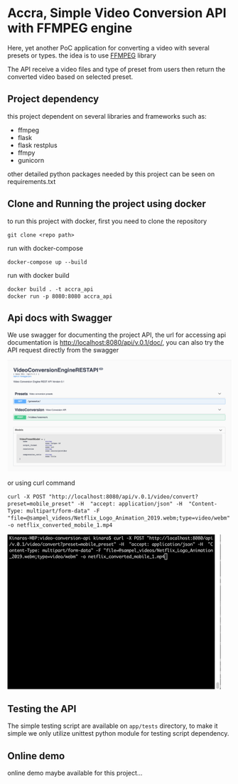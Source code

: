 # Accra, Simple Video Conversion API with FFMPEG engine

Here, yet another PoC application for converting a video with several presets or types. the idea is to use [FFMPEG](https://ffmpeg.org/) library 

The API receive a video files and type of preset from users then return the converted video based on selected preset. 

## Project dependency
this project dependent on several libraries and frameworks such as:
- ffmpeg
- flask
- flask restplus
- ffmpy
- gunicorn 

other detailed python packages needed by this project can be seen on requirements.txt

## Clone and Running the project using docker 
to run this project with docker, first you need to clone the repository
```
git clone <repo path>
```

run with docker-compose
```
docker-compose up --build
```

run with docker build 
```
docker build . -t accra_api
docker run -p 8080:8080 accra_api
```

## Api docs with Swagger
We use swagger for documenting the project API, the url for accessing api documentation is [http://localhost:8080/api/v.0.1/doc/](http://localhost:8080/api/v.0.1/doc/), you can also try the API request directly from the swagger

![](images/swagger-video-convert-rest-api.png)

or using curl command 
```
curl -X POST "http://localhost:8080/api/v.0.1/video/convert?preset=mobile_preset" -H  "accept: application/json" -H  "Content-Type: multipart/form-data" -F "file=@sampel_videos/Netflix_Logo_Animation_2019.webm;type=video/webm" -o netflix_converted_mobile_1.mp4
```
![](images/video-conversion-api-curl.gif)


## Testing the API 
The simple testing script are available on ```app/tests``` directory, to make it simple we only utilize unittest python module for testing script dependency.

## Online demo
online demo maybe available for this project... 